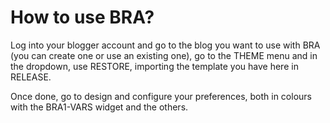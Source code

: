 # How to use BRA?

Log into your blogger account and go to the blog you want to use with BRA (you can create one or use an existing one), go to the THEME menu and in the dropdown, use RESTORE, importing the template you have here in RELEASE.

Once done, go to design and configure your preferences, both in colours with the BRA1-VARS widget and the others.
